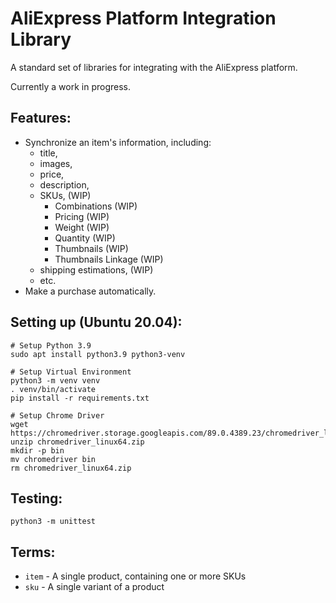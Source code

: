 # AliExpress Platform Integration Library
A standard set of libraries for integrating with the AliExpress platform.

Currently a work in progress.

## Features:
- Synchronize an item's information, including:
  - title,
  - images,
  - price,
  - description,
  - SKUs, (WIP)
    - Combinations (WIP)
    - Pricing (WIP)
    - Weight (WIP)
    - Quantity (WIP)
    - Thumbnails (WIP)
    - Thumbnails Linkage (WIP)
  - shipping estimations, (WIP)
  - etc.
- Make a purchase automatically.

## Setting up (Ubuntu 20.04):
```
# Setup Python 3.9
sudo apt install python3.9 python3-venv

# Setup Virtual Environment
python3 -m venv venv
. venv/bin/activate
pip install -r requirements.txt

# Setup Chrome Driver
wget https://chromedriver.storage.googleapis.com/89.0.4389.23/chromedriver_linux64.zip
unzip chromedriver_linux64.zip
mkdir -p bin
mv chromedriver bin
rm chromedriver_linux64.zip
```

## Testing:
```
python3 -m unittest
```

## Terms:
- `item` - A single product, containing one or more SKUs
- `sku` - A single variant of a product
